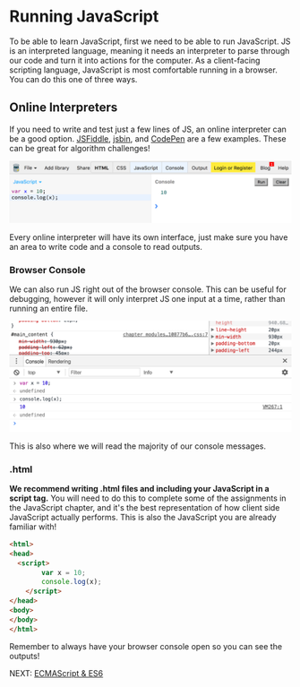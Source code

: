 # Running JavaScript

To be able to learn JavaScript, first we need to be able to run JavaScript. JS is an interpreted language, meaning it needs an interpreter to parse through our code and turn it into actions for the computer. As a client-facing scripting language, JavaScript is most comfortable running in a browser. You can do this one of three ways.

## Online Interpreters

If you need to write and test just a few lines of JS, an online interpreter can be a good option. [JSFiddle](https://jsfiddle.net/), [jsbin](http://jsbin.com/?js,console), and [CodePen](http://codepen.io/) are a few
    examples. These can be great for algorithm challenges!

![online](../images/online.png)

Every online interpreter will have its own interface, just make sure you have an area to write code and a console to read outputs.

### Browser Console

We can also run JS right out of the browser console. This can be useful for debugging, however it will only interpret JS one input at a time, rather than running an entire file.

![console](../images/browser_console.png)

This is also where we will read the majority of our console messages.

### .html

**We recommend writing .html files and including your JavaScript in a script tag.** You will need to do this to complete some of the assignments in the JavaScript chapter, and it's the best representation of how client side JavaScript actually performs. This is also the JavaScript you are already familiar with!

``` html
<html>
<head>
  <script>
        var x = 10;
        console.log(x);
    </script>  
</head>
<body>
</body>
</html>
```

Remember to always have your browser console open so you can see the outputs!

NEXT: [ECMAScript & ES6](./es6.md)
